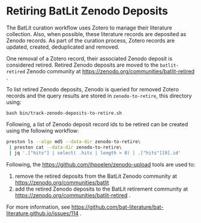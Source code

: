 # Retiring BatLit Zenodo Deposits

The BatLit curation workflow uses Zotero to manage their literature collection. Also, when possible, these literature records are deposited as Zenodo records. As part of the curation process, Zotero records are updated, created, deduplicated and removed.

One removal of a Zotero record, their associated Zenodo deposit is considered retired. Retired Zenodo deposits are moved to the ```batlit-retired``` Zenodo community at https://zenodo.org/communities/batlit-retired . 

To list retired Zenodo deposits, Zenodo is queried for removed Zotero records and the query results are stored in ```zenodo-to-retire```,  this directory using:

``` 
bash bin/track-zenodo-deposits-to-retire.sh
```

Following, a list of Zenodo deposit record ids to be retired can be created using the following workflow:

```bash
preston ls --algo md5 --data-dir zenodo-to-retire\
 | preston cat --data-dir zenodo-to-retire\
 | jq '.["hits"] | select( .hits | length > 0) | .["hits"][0].id'
```

Following, the https://github.com/jhpoelen/zenodo-upload tools are used to:

1. remove the retired deposits from the BatLit Zenodo community at https://zenodo.org/communities/batlit
2. add the retired Zenodo deposits to the BatLit retirement community at https://zenodo.org/communities/batlit-retired .

For more information, see https://github.com/bat-literature/bat-literature.github.io/issues/114 .

